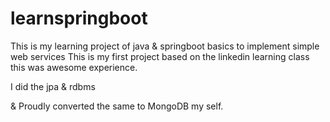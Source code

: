 # learnspringboot
This is my learning project of java &amp; springboot basics to implement simple web services
This is my first project based on the linkedin learning class
this was awesome experience.

I did the jpa & rdbms 

& Proudly converted the same to MongoDB my self.

